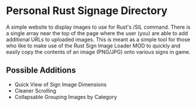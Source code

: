# Personal Rust Signage Directory
A simple website to display images to use for Rust's /SIL command. There is a single array near the top of the page where the user (you) are able to add additional URLs to uploaded images. This is meant as a simple tool for those who like to make use of the Rust Sign Image Loader MOD to quickly and easily copy the contents of an image (PNG/JPG) onto various signs in game.

## Possible Additions
* Quick View of Sign Image Dimensions
* Cleaner Scrolling
* Collapsable Grouping Images by Category
